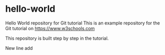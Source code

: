 # hello-world
Hello World repository for Git tutorial
This is an example repository for the Git tutorial on https://www.w3schools.com

This repository is built step by step in the tutorial.

New line add
